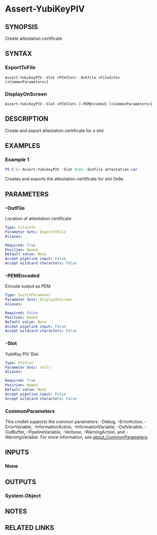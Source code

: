 ﻿---
external help file: powershellYK.dll-Help.xml
Module Name: powershellYK
online version:
schema: 2.0.0
---

# Assert-YubiKeyPIV

## SYNOPSIS
Create attestation certificate

## SYNTAX

### ExportToFile
```
Assert-YubiKeyPIV -Slot <PIVSlot> -OutFile <FileInfo> [<CommonParameters>]
```

### DisplayOnScreen
```
Assert-YubiKeyPIV -Slot <PIVSlot> [-PEMEncoded] [<CommonParameters>]
```

## DESCRIPTION
Create and export attestation certificate for a slot

## EXAMPLES

### Example 1
```powershell
PS C:\> Assert-YubikeyPIV -Slot 0x9a -OutFile attestation.cer
```

Creates and exports the attestation certificate for slot 0x9a

## PARAMETERS

### -OutFile
Location of attestation certificate

```yaml
Type: FileInfo
Parameter Sets: ExportToFile
Aliases:

Required: True
Position: Named
Default value: None
Accept pipeline input: False
Accept wildcard characters: False
```

### -PEMEncoded
Encode output as PEM.

```yaml
Type: SwitchParameter
Parameter Sets: DisplayOnScreen
Aliases:

Required: False
Position: Named
Default value: None
Accept pipeline input: False
Accept wildcard characters: False
```

### -Slot
YubiKey PIV Slot.

```yaml
Type: PIVSlot
Parameter Sets: (All)
Aliases:

Required: True
Position: Named
Default value: None
Accept pipeline input: False
Accept wildcard characters: False
```

### CommonParameters
This cmdlet supports the common parameters: -Debug, -ErrorAction, -ErrorVariable, -InformationAction, -InformationVariable, -OutVariable, -OutBuffer, -PipelineVariable, -Verbose, -WarningAction, and -WarningVariable. For more information, see [about_CommonParameters](http://go.microsoft.com/fwlink/?LinkID=113216).

## INPUTS

### None

## OUTPUTS

### System.Object
## NOTES

## RELATED LINKS
